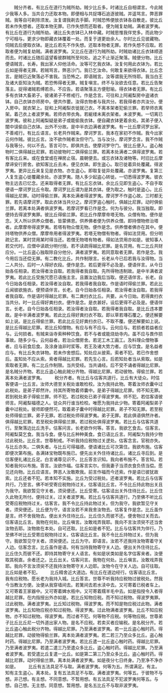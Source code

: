 <!-- { "loadSidebar": true } -->
　　贼分齐者。有比丘在道行为贼所劫。贼少比丘多。时诸比丘自相谓言。今此贼少我等人多。当共合力还取本物。即便相与共捉塼石追逐彼贼。并遥骂言。弊恶罪贼。我等自可剃除须发。汝复谓我剃去手脚。时贼恐怖便放衣钵各自散走。彼比丘若未作失想者。还取本物无罪。已作失想而还取者。便为贼复劫贼。满者波罗夷。有比丘在道行为贼所劫。诸比丘失衣钵已入林中藏。时贼思惟我伴党多。而此物少宁可相与。更求少物即藏衣钵覆着一处。而复于道更劫余人。尔时比丘见彼藏物。伺贼去后便取衣钵。是比丘若先不作失想。还取本物者无罪。若作失想不应取。若取者便为贼复劫贼。满者波罗夷。又比丘在道行为贼所劫。时贼劫诸比丘衣钵顺道而去。时诸比丘随后遥望看彼群贼所至何处。追之不止渐近聚落。贼便分物。比丘便语贼言。长寿。我出家人仰他活命。汝等可乞我衣钵。汝复何用此衣钵为。若比丘如是得者无罪。若贼骂言。弊恶沙门。我已乞汝命。何敢复来欲得衣钵。比丘念言。是贼已近聚落必不害我。当恐怖之。即语贼言。汝等谓我无所恃耶。我当白王及诸大臣知汝为贼。若恐怖得者无罪。贼复嗔言。终不与汝欲去任意。若比丘告聚落主。捉得诸贼若缚若杀。不应告。若语聚落主方便慰喻。得衣钵者无罪。有比丘多有衣钵大畜弟子。彼诸弟子不修戒行。作是念言。可往和上阿阇梨房中盗诸衣钵。自己衣钵亦师房中。便共作要。汝得衣物者与我共分。若我得者亦共汝分。便入房中。就衣架上。捉和上阿阇梨衣徙就己衣。不离本架者犯偷兰罪。若举师衣离架。着己衣上者波罗夷。若师衣带衣角。若綖缕未离衣架者。未波罗夷。一切离已波罗夷。彼和上阿阇梨疑是弟子或能偷我衣钵。便自藏衣钵更着余处。其弟子便入闇中误偷自己衣钵。出外不分故。是中半衣边满者波罗夷。有一比丘摩诃罗出家。不善戒行。有比丘语言。长老共作贼来。摩诃罗言。我本在家初不作贼。我今出家云何作贼。彼比丘言。汝不欲作贼者汝但守门。当与汝分。摩诃罗念言。我不作贼与我等分。何以不去。答言可尔。即俱共去。使摩诃罗守门。彼比丘便入。盗心触物时二俱得越比尼罪。若动彼物时二俱得偷兰罪。若离本处满者二俱得波罗夷。若有客比丘来。或在食堂或在禅房止宿。晨朝便去。或忘衣钵及诸物等。时旧比丘摩摩谛安行房舍。欲知客比丘去未。便见衣钵。即生盗心。取已徙着异处覆藏。得波罗夷。更异比丘来复见是衣物。亦生盗心。即取复徙异处覆藏。亦波罗夷。复第三人复生盗心徙覆藏余处。亦波罗夷。随人多少起盗心转徙。一切悉得波罗夷。彼衣物主远去已忆念。还来取得者无罪。有比丘忘衣钵。余比丘见即生盗心。不自手取便语一摩诃罗比丘令取。摩诃罗比丘谓为是其衣钵。便为取之。触时是盗心。比丘得越比尼罪。动时得偷兰罪。离本处满者得波罗夷。摩诃罗不作盗心故。三时都无罪。若先语摩诃罗。取此衣钵当共分之。摩诃罗盗心触时。俱越比尼罪。动时俱偷兰罪。若离本处满者俱波罗夷。若摩诃罗看已作是念。何为与彼分。我当独取。即便持去得波罗夷罪。彼比丘得偷兰罪。若比丘作摩摩帝塔无物。众僧有物。便作是念。天人所以供养众僧者。皆蒙佛恩。供养佛者便为供养众僧。即持僧物修治塔者。此摩摩帝得波罗夷。若塔有物众僧无物。便作是念。供养僧者佛亦在其中。便持塔物供养众僧。摩摩帝用者得波罗夷。若塔无物僧有物者。得如法贷用。但分明疏记言。某时贷用某时得当还。若僧无物塔有物者。得如法贷用亦如是。彼知事人若交代时。应僧中读疏分明付授。若不读疏得越比尼罪。是名贷用。有二比丘共财应分。一比丘盗心独取除自分他分。满者波罗夷。若同意取者无罪。若作是念。我今用后当还偿无罪。有二教化比丘。共作制限言。长老从今已后若我与汝得物。当二人共分。后时一人得好衣段。便作是念。若后更得不必及是。便语伴言。从今日始各任相录。若汝得者汝自取。若我得者我自取。先所得物违制故。是中半满者波罗夷。若此比丘受施咒愿已语施主言。且置汝边我后当取。便还语伴言。长老。自今日始各任相录。若汝得者汝自取。若我得者我自取。作是语时得偷兰罪。若此比丘闻彼欲施衣。便预语伴言。长老。自今日始各任相录。若汝得者汝自取。若我得者我自取。作是语时得越比尼罪。有二粪扫衣比丘。共要。从今日始。若得粪扫衣当共分。时一比丘得好粪扫衣。便作是念。是衣甚好。设后更得不必及是。便语伴言。长老。自今日始各任相录。若汝得者汝自取。若我得者我自取。是比丘违本要故。是中半满者波罗夷。若此比丘得好粪扫衣不取。即以草若塼石覆之。便还解要如上说。是比丘得偷兰罪。若此比丘见好粪扫衣已。不取不覆。便还解要如上说。是比丘得越比尼罪。若比丘知僧物。有应与有不应与。云何应与。若损者若益者应与。云何损者。有贼来诣寺索种种饮食。若不与者或能烧劫寺内。虽不应与畏作损事故。随多少与。云何益者。若治众僧房舍。若泥工木工画工。及料理众僧物事者。应与前食后食。及涂身油非时浆等。若王及诸大势力者。应与饮食。是名益者应与。有比丘失衣钵物。若未作舍想后。知处应从彼索。索者不犯。若已作舍想后。虽知处不应从索。索者得越比尼罪。若先生心言。后若知处者当从索取。如是索取者无罪。有二比丘作制限。当共受经。当共诵经。后不受不诵者得越比尼罪。是名贼分齐物。若比丘盗心触此贼分齐物。得越比尼罪。若动彼物。得偷兰罪。若离本处满者波罗夷。
　　税分齐者。有比丘与估客共道行。比丘有大徒众。时估客便语一比丘言。汝师大德至关税处谁敢检校。汝为我持此物。寄着汝师衣囊中过此税处。是弟子即然许。持其所寄物着师囊中。是弟子得越比尼罪。师不知无罪。若到税处弟子得偷兰罪。师不犯。若过税处已弟子得波罗夷。师不犯。若估客语彼师言。阿阇梨福德之人。徒众共行谁当检校。唯愿为我持此少物。寄着阿阇梨弟子囊中过税处。彼师即便然可。取着弟子囊中时得越比尼罪。弟子不知无罪。若至税处师得偷兰罪。弟子无罪。若过税处师得波罗夷。弟子无罪。若此俱语俱然许者。俱得越比尼罪。若至税处俱得偷兰罪。若过税处俱得波罗夷。若比丘与估客共道行。至聚落边比丘洗手。估客问言。长老欲作何等。答言。我欲乞食去。估客言。阿阇梨莫乞食。我当与食。便与比丘种种美食。食已语比丘言。阿阇梨为我持少物过此税处。比丘言。世尊制戒。不听我持应税物过关逻处。估客念言。官税亦失。与比丘亦失。二俱失者。与比丘可得福德。便语诸比丘可次第住。我欲布施。估客即便次第布施。各满钵宝物既布施已。便先出关外住待诸比丘。诸比丘寻后到。是估客便礼诸比丘足。白言诸尊见识不。比丘答言识知。我向者布施不。答言知。若知者我何以布施。答言。汝欲作福。估客言实尔。但我妻子当须衣食负债当偿。愿见还向物。比丘应语言。弊恶人汝敢欺我。前言作福而今还索。作是语已彼犹故索。比丘还者不犯。若本知不实施。比丘为受过税处。还者波罗夷。若比丘与估客共行。乃至言。佛不听受寄应税物持过关。估客语比丘言。不令比丘持此物出关且为我守。我欲暂见守关者。须臾便还。比丘受寄。估客迳出关外住待比丘。比丘住久此物无所付。便持过关。过关者波罗夷。若比丘与估客共道行。乃至佛不听比丘受寄应税物持过关。估客言。我不令比丘持此物过关。但为我守。我欲暂见守关者。须臾便还。比丘便为守。语言汝若不来我舍汝物去。估客复作是念。比丘虽作是言。终不舍我物去。便出关外住待比丘。比丘住久而彼不还。便舍物过关而去。估客语比丘言。我物在何处。比丘嗔言。汝敢戏弄我耶。我向不言汝须臾不还当舍汝物去耶。汝物故在本处。自可还取。比丘如是者不犯。比丘与估客共为伴行。乃至佛不听比丘受寄应税物持过关。估客语比丘言。我不令比丘持物过关。但为我守。我欲暂见守关者。须臾便还。比丘为守。即语言。汝若不还我持汝物寄着守关人边。估客念言。比丘虽作是语。何有当持我物寄守关人边。便出关外住待比丘。比丘住久而彼不还。即持其物寄守关人语言。有如是状类如是名字估客来者。汝便取其税直。余者还之。比丘出关。估客问言。我物在何处。比丘嗔言。汝敢戏弄我耶。我向不言汝须臾不还我持汝物寄守关人边耶。汝物今在守关人边。自可往取。比丘如是者不犯。
　　比丘精舍近大道边。有比丘在道边经行。估客语比丘言。我有应税物。愿长老为我持入城。比丘答言。世尊不听我持应税物过彼税处。然我今当教汝方便。汝便从我穿墙间去。若篱间去若水渎中去。又可寄着已税者车上。又可寄着王家器中。又可寄着婢水瓶中。又可寄着羺羊毛中去。如是指授令入者得越比尼罪。在内指授出外亦如是。若比丘知物应税。而不知过税物。得波罗夷罪。过此税物。满者波罗夷。比丘知过税物。得波罗夷。而不知是物应税过此物。满者波罗夷。比丘知物应税亦知过税物。得波罗夷。过此物满者波罗夷。比丘不知应税物。亦不知过税物。得波罗夷。而过者不犯。何等物不应税。何等物应税。世尊弟子比丘比丘尼一切外道出家人物。是名不应税。若卖买者应输税。是名税分齐。若比丘盗心触此税分齐物。得越比尼罪。乃至满者波罗夷。若一比丘盗心触时药。得越比尼罪。动彼物得偷兰罪。离本处满者波罗夷。若二若三乃至众多比丘。盗心触时药。得越比尼罪。乃至满者波罗夷。若比丘遣一比丘盗心触时药。得越比尼罪。乃至满者波罗夷。若遣二遣三乃至遣众多比丘。盗心触时药。得越比尼罪。乃至满者波罗夷。若受遣比丘复遣一比丘。如是第二第三乃至众多比丘。盗心触时药。得越比尼罪。动时得偷兰罪。离本处满者波罗夷。如是夜分七日终身。乃至净不净亦如是。
　　比丘有五法具足不与取。满者波罗夷。何等为五。所谓满足。有主。知有主生盗心。离本处。复有五法具足不与取。满者波罗夷。何等五。于彼物不与想。非己想。有主想。不同意想。不暂用想。有五法具足不犯波罗夷何等五。与想。自己想。无主想。同意想。暂用想。是名五比丘不与取非波罗夷。
